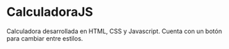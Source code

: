 # CalculadoraJS
Calculadora desarrollada en HTML, CSS y Javascript. Cuenta con un botón para cambiar entre estilos.
